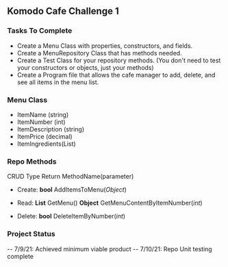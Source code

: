 ## Komodo Cafe Challenge 1

### Tasks To Complete
- Create a Menu Class with properties, constructors, and fields.
- Create a MenuRepository Class that has methods needed.
- Create a Test Class for your repository methods. (You don't need to test your constructors or objects, just your methods)
- Create a Program file that allows the cafe manager to add, delete, and see all items in the menu list.


### Menu Class 
- ItemName (string)
- ItemNumber (int)
- ItemDescription (string)
- ItemPrice (decimal)
- ItemIngredients(List)

### Repo Methods

  CRUD Type     Return      MethodName(parameter)

- Create:       **bool**    AddItemsToMenu(*Object*)

- Read:         **List**    GetMenu()
                **Object**  GetMenuContentByItemNumber(*int*)

- Delete:        **bool**   DeleteItemByNumber(*int*)

### Project Status

-- 7/9/21: Achieved minimum viable product
-- 7/10/21: Repo Unit testing complete

